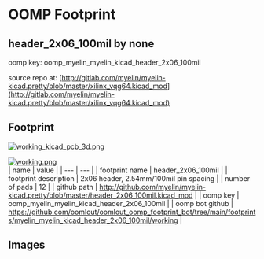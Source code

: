 # OOMP Footprint  
## header_2x06_100mil  by none  
  
oomp key: oomp_myelin_myelin_kicad_header_2x06_100mil  
  
source repo at: [http://gitlab.com/myelin/myelin-kicad.pretty/blob/master/xilinx_vqg64.kicad_mod](http://gitlab.com/myelin/myelin-kicad.pretty/blob/master/xilinx_vqg64.kicad_mod)  
## Footprint  
  
[![working_kicad_pcb_3d.png](working_kicad_pcb_3d_600.png)](working_kicad_pcb_3d.png)  
  
[![working.png](working_600.png)](working.png)  
| name | value | 
| --- | --- | 
| footprint name | header_2x06_100mil | 
| footprint description | 2x06 header, 2.54mm/100mil pin spacing | 
| number of pads | 12 | 
| github path | http://github.com/myelin/myelin-kicad.pretty/blob/master/header_2x06_100mil.kicad_mod | 
| oomp key | oomp_myelin_myelin_kicad_header_2x06_100mil | 
| oomp bot github | https://github.com/oomlout/oomlout_oomp_footprint_bot/tree/main/footprints/myelin_myelin_kicad_header_2x06_100mil/working | 
## Images  
